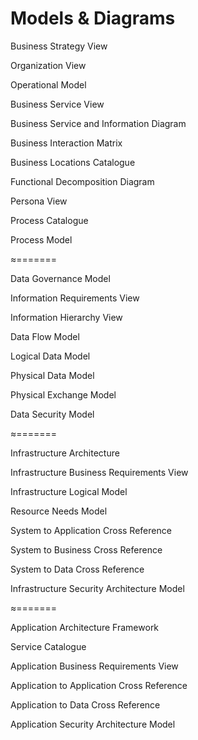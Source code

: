  # Models & Diagrams


Business Strategy View

Organization View

Operational Model

Business Service View

Business Service and Information Diagram

Business Interaction Matrix

Business Locations Catalogue

Functional Decomposition Diagram

Persona View

Process Catalogue

Process Model

≈=======

Data Governance Model

Information Requirements View

Information Hierarchy View

Data Flow Model

Logical Data Model

Physical Data Model

Physical Exchange Model

Data Security Model

≈=======

Infrastructure Architecture

Infrastructure Business Requirements View

Infrastructure Logical Model

Resource Needs Model

System to Application Cross Reference

System to Business Cross Reference

System to Data Cross Reference

Infrastructure Security Architecture Model

≈=======

Application Architecture Framework

Service Catalogue

Application Business Requirements View

Application to Application Cross Reference

Application to Data Cross Reference

Application Security Architecture Model
